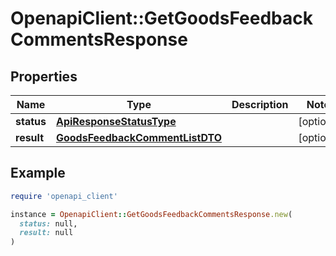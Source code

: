 # OpenapiClient::GetGoodsFeedbackCommentsResponse

## Properties

| Name | Type | Description | Notes |
| ---- | ---- | ----------- | ----- |
| **status** | [**ApiResponseStatusType**](ApiResponseStatusType.md) |  | [optional] |
| **result** | [**GoodsFeedbackCommentListDTO**](GoodsFeedbackCommentListDTO.md) |  | [optional] |

## Example

```ruby
require 'openapi_client'

instance = OpenapiClient::GetGoodsFeedbackCommentsResponse.new(
  status: null,
  result: null
)
```

